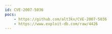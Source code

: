 ```yaml
---
id: CVE-2007-5036
pocs:
    - https://github.com/alt3kx/CVE-2007-5036
    - https://www.exploit-db.com/raw/4426
---
```

